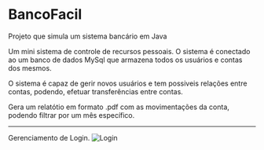# BancoFacil
 Projeto que simula um sistema bancário em Java
 
 Um mini sistema de controle de recursos pessoais. O sistema é conectado ao
 um banco de dados MySql que armazena todos os usuários e contas dos mesmos.
 
 O sistema é capaz de gerir novos usuários e tem possiveis relações entre
 contas, podendo, efetuar transferências entre contas.
 
 Gera um relatótio em formato .pdf com as movimentações da conta, podendo filtrar
 por um mês específico.
 ***
 Gerenciamento de Login.
 ![Login](file:///C:/Users/Junior%20Fernandes/Downloads/BancoFacil.png)
 
 
